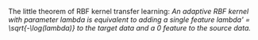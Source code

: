 The little theorem of RBF kernel transfer learning:
_An adaptive RBF kernel with parameter lambda is equivalent to adding a single feature lambda' = \sqrt{-\log(lambda)} to the target data and a 0 feature to the source data._
